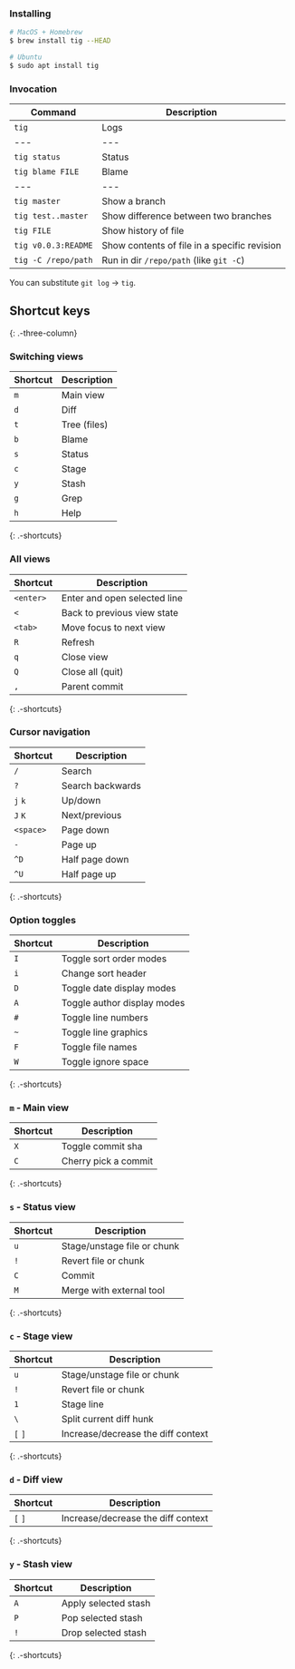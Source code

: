 ### Installing

```bash
# MacOS + Homebrew
$ brew install tig --HEAD
```

```bash
# Ubuntu
$ sudo apt install tig
```

### Invocation

| Command             | Description                                  |
| ------------------- | -------------------------------------------- |
| `tig`               | Logs                                         |
| ---                 | ---                                          |
| `tig status`        | Status                                       |
| `tig blame FILE`    | Blame                                        |
| ---                 | ---                                          |
| `tig master`        | Show a branch                                |
| `tig test..master`  | Show difference between two branches         |
| `tig FILE`          | Show history of file                         |
| `tig v0.0.3:README` | Show contents of file in a specific revision |
| `tig -C /repo/path` | Run in dir `/repo/path` (like `git -C`)      |

You can substitute `git log` → `tig`.

## Shortcut keys

{: .-three-column}

### Switching views

| Shortcut | Description  |
| -------- | ------------ |
| `m`      | Main view    |
| `d`      | Diff         |
| `t`      | Tree (files) |
| `b`      | Blame        |
| `s`      | Status       |
| `c`      | Stage        |
| `y`      | Stash        |
| `g`      | Grep         |
| `h`      | Help         |

{: .-shortcuts}

### All views

| Shortcut  | Description                  |
| --------- | ---------------------------- |
| `<enter>` | Enter and open selected line |
| `<`       | Back to previous view state  |
| `<tab>`   | Move focus to next view      |
| `R`       | Refresh                      |
| `q`       | Close view                   |
| `Q`       | Close all (quit)             |
| `,`       | Parent commit                |

{: .-shortcuts}

### Cursor navigation

| Shortcut  | Description      |
| --------- | ---------------- |
| `/`       | Search           |
| `?`       | Search backwards |
| `j` `k`   | Up/down          |
| `J` `K`   | Next/previous    |
| `<space>` | Page down        |
| `-`       | Page up          |
| `^D`      | Half page down   |
| `^U`      | Half page up     |

{: .-shortcuts}

### Option toggles

| Shortcut | Description                 |
| -------- | --------------------------- |
| `I`      | Toggle sort order modes     |
| `i`      | Change sort header          |
| `D`      | Toggle date display modes   |
| `A`      | Toggle author display modes |
| `#`      | Toggle line numbers         |
| `~`      | Toggle line graphics        |
| `F`      | Toggle file names           |
| `W`      | Toggle ignore space         |

{: .-shortcuts}

### `m` - Main view

| Shortcut | Description          |
| -------- | -------------------- |
| `X`      | Toggle commit sha    |
| `C`      | Cherry pick a commit |

{: .-shortcuts}

### `s` - Status view

| Shortcut | Description                 |
| -------- | --------------------------- |
| `u`      | Stage/unstage file or chunk |
| `!`      | Revert file or chunk        |
| `C`      | Commit                      |
| `M`      | Merge with external tool    |

{: .-shortcuts}

### `c` - Stage view

| Shortcut | Description                        |
| -------- | ---------------------------------- |
| `u`      | Stage/unstage file or chunk        |
| `!`      | Revert file or chunk               |
| `1`      | Stage line                         |
| `\`      | Split current diff hunk            |
| `[` `]`  | Increase/decrease the diff context |

{: .-shortcuts}

### `d` - Diff view

| Shortcut | Description                        |
| -------- | ---------------------------------- |
| `[` `]`  | Increase/decrease the diff context |

{: .-shortcuts}

### `y` - Stash view

| Shortcut | Description          |
| -------- | -------------------- |
| `A`      | Apply selected stash |
| `P`      | Pop selected stash   |
| `!`      | Drop selected stash  |

{: .-shortcuts}
